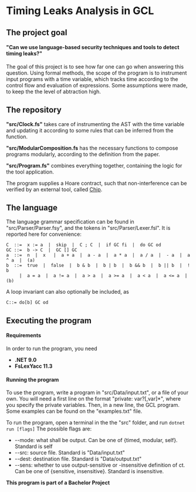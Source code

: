 # Timing Leaks Analysis in GCL

## The project goal

#### "Can we use language-based security techniques and tools to detect timing leaks?"

The goal of this project is to see how far one can go when answering this question. Using formal methods, the scope of the program is to instrument input programs with a time variable, which tracks time according to the control flow and evaluation of expressions. Some assumptions were made, to keep the the level of abtraction high.

## The repository

**"src/Clock.fs"** takes care of instrumenting the AST with the time variable and updating it according to some rules that can be inferred from the function.

**"src/ModularComposition.fs** has the necessary functions to compose programs modularly, according to the definition from the paper.

**"src/Program.fs"** combines everything together, containing the logic for the tool application.

The program supplies a Hoare contract, such that non-interference can be verified by an external tool, called [Chip](https://team-checkr.github.io/chip).

## The language

The language grammar specification can be found in "src/Parser/Parser.fsy", and the tokens in "src/Parser/Lexer.fsl". It is reported here for convenience:

```
C  ::=  x := a  |  skip  |  C ; C  |  if GC fi  |  do GC od
GC ::=  b -> C  |  GC [] GC
a  ::=  n  |  x   |  a + a  |  a - a  |  a * a  |  a / a  |  - a  |  a ^ a  |  (a)
b  ::=  true  |  false  |  b & b  |  b | b  |  b && b  |  b || b  |  ! b
     |  a = a  |  a != a  |  a > a  |  a >= a  |  a < a  |  a <= a  |  (b)
```

A loop invariant can also optionally be included, as

```
C::= do[b] GC od
```

## Executing the program

#### Requirements

In order to run the program, you need

- **.NET 9.0**
- **FsLexYacc 11.3**

#### Running the program

To use the program, write a program in "src/Data/input.txt", or a file of your own. You will need a first line on the format "private: var?[,var]\*", where you specify the private variables. Then, in a new line, the GCL program. Some examples can be found on the "examples.txt" file.

To run the program, open a terminal in the the "src" folder, and run
`dotnet run [flags]`
The possible flags are:

- --mode: what shall be output. Can be one of {timed, modular, self}. Standard is self
- --src: source file. Standard is \"Data/input.txt\"
- --dest: destination file. Standard is \"Data/output.txt\"
- --sens: whether to use output-sensitive or -insensitive definition of ct. Can be one of {sensitive, insensitive}. Standard is insensitive.

**This program is part of a Bachelor Project**
